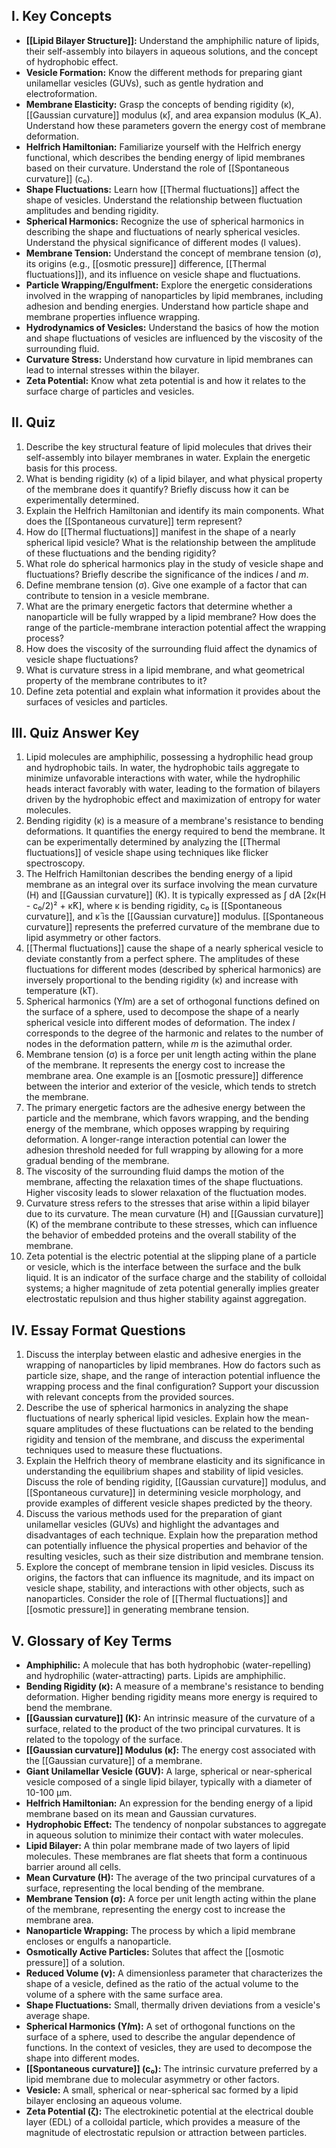 ## I. Key Concepts

- **[[Lipid Bilayer Structure]]:** Understand the amphiphilic nature of lipids, their self-assembly into bilayers in aqueous solutions, and the concept of hydrophobic effect.
- **Vesicle Formation:** Know the different methods for preparing giant unilamellar vesicles (GUVs), such as gentle hydration and electroformation.
- **Membrane Elasticity:** Grasp the concepts of bending rigidity (κ), [[Gaussian curvature]] modulus (κ̄), and area expansion modulus (K_A). Understand how these parameters govern the energy cost of membrane deformation.
- **Helfrich Hamiltonian:** Familiarize yourself with the Helfrich energy functional, which describes the bending energy of lipid membranes based on their curvature. Understand the role of [[Spontaneous curvature]] (c₀).
- **Shape Fluctuations:** Learn how [[Thermal fluctuations]] affect the shape of vesicles. Understand the relationship between fluctuation amplitudes and bending rigidity.
- **Spherical Harmonics:** Recognize the use of spherical harmonics in describing the shape and fluctuations of nearly spherical vesicles. Understand the physical significance of different modes (l values).
- **Membrane Tension:** Understand the concept of membrane tension (σ), its origins (e.g., [[osmotic pressure]] difference, [[Thermal fluctuations]]), and its influence on vesicle shape and fluctuations.
- **Particle Wrapping/Engulfment:** Explore the energetic considerations involved in the wrapping of nanoparticles by lipid membranes, including adhesion and bending energies. Understand how particle shape and membrane properties influence wrapping.
- **Hydrodynamics of Vesicles:** Understand the basics of how the motion and shape fluctuations of vesicles are influenced by the viscosity of the surrounding fluid.
- **Curvature Stress:** Understand how curvature in lipid membranes can lead to internal stresses within the bilayer.
- **Zeta Potential:** Know what zeta potential is and how it relates to the surface charge of particles and vesicles.

## II. Quiz

1. Describe the key structural feature of lipid molecules that drives their self-assembly into bilayer membranes in water. Explain the energetic basis for this process.
2. What is bending rigidity (κ) of a lipid bilayer, and what physical property of the membrane does it quantify? Briefly discuss how it can be experimentally determined.
3. Explain the Helfrich Hamiltonian and identify its main components. What does the [[Spontaneous curvature]] term represent?
4. How do [[Thermal fluctuations]] manifest in the shape of a nearly spherical lipid vesicle? What is the relationship between the amplitude of these fluctuations and the bending rigidity?
5. What role do spherical harmonics play in the study of vesicle shape and fluctuations? Briefly describe the significance of the indices _l_ and _m_.
6. Define membrane tension (σ). Give one example of a factor that can contribute to tension in a vesicle membrane.
7. What are the primary energetic factors that determine whether a nanoparticle will be fully wrapped by a lipid membrane? How does the range of the particle-membrane interaction potential affect the wrapping process?
8. How does the viscosity of the surrounding fluid affect the dynamics of vesicle shape fluctuations?
9. What is curvature stress in a lipid membrane, and what geometrical property of the membrane contributes to it?
10. Define zeta potential and explain what information it provides about the surfaces of vesicles and particles.

## III. Quiz Answer Key

1. Lipid molecules are amphiphilic, possessing a hydrophilic head group and hydrophobic tails. In water, the hydrophobic tails aggregate to minimize unfavorable interactions with water, while the hydrophilic heads interact favorably with water, leading to the formation of bilayers driven by the hydrophobic effect and maximization of entropy for water molecules.
2. Bending rigidity (κ) is a measure of a membrane's resistance to bending deformations. It quantifies the energy required to bend the membrane. It can be experimentally determined by analyzing the [[Thermal fluctuations]] of vesicle shape using techniques like flicker spectroscopy.
3. The Helfrich Hamiltonian describes the bending energy of a lipid membrane as an integral over its surface involving the mean curvature (H) and [[Gaussian curvature]] (K). It is typically expressed as ∫ dA [2κ(H - c₀/2)² + κ̄K], where κ is bending rigidity, c₀ is [[Spontaneous curvature]], and κ̄ is the [[Gaussian curvature]] modulus. [[Spontaneous curvature]] represents the preferred curvature of the membrane due to lipid asymmetry or other factors.
4. [[Thermal fluctuations]] cause the shape of a nearly spherical vesicle to deviate constantly from a perfect sphere. The amplitudes of these fluctuations for different modes (described by spherical harmonics) are inversely proportional to the bending rigidity (κ) and increase with temperature (kT).
5. Spherical harmonics (Y*l*m) are a set of orthogonal functions defined on the surface of a sphere, used to decompose the shape of a nearly spherical vesicle into different modes of deformation. The index _l_ corresponds to the degree of the harmonic and relates to the number of nodes in the deformation pattern, while _m_ is the azimuthal order.
6. Membrane tension (σ) is a force per unit length acting within the plane of the membrane. It represents the energy cost to increase the membrane area. One example is an [[osmotic pressure]] difference between the interior and exterior of the vesicle, which tends to stretch the membrane.
7. The primary energetic factors are the adhesive energy between the particle and the membrane, which favors wrapping, and the bending energy of the membrane, which opposes wrapping by requiring deformation. A longer-range interaction potential can lower the adhesion threshold needed for full wrapping by allowing for a more gradual bending of the membrane.
8. The viscosity of the surrounding fluid damps the motion of the membrane, affecting the relaxation times of the shape fluctuations. Higher viscosity leads to slower relaxation of the fluctuation modes.
9. Curvature stress refers to the stresses that arise within a lipid bilayer due to its curvature. The mean curvature (H) and [[Gaussian curvature]] (K) of the membrane contribute to these stresses, which can influence the behavior of embedded proteins and the overall stability of the membrane.
10. Zeta potential is the electric potential at the slipping plane of a particle or vesicle, which is the interface between the surface and the bulk liquid. It is an indicator of the surface charge and the stability of colloidal systems; a higher magnitude of zeta potential generally implies greater electrostatic repulsion and thus higher stability against aggregation.

## IV. Essay Format Questions

1. Discuss the interplay between elastic and adhesive energies in the wrapping of nanoparticles by lipid membranes. How do factors such as particle size, shape, and the range of interaction potential influence the wrapping process and the final configuration? Support your discussion with relevant concepts from the provided sources.
2. Describe the use of spherical harmonics in analyzing the shape fluctuations of nearly spherical lipid vesicles. Explain how the mean-square amplitudes of these fluctuations can be related to the bending rigidity and tension of the membrane, and discuss the experimental techniques used to measure these fluctuations.
3. Explain the Helfrich theory of membrane elasticity and its significance in understanding the equilibrium shapes and stability of lipid vesicles. Discuss the role of bending rigidity, [[Gaussian curvature]] modulus, and [[Spontaneous curvature]] in determining vesicle morphology, and provide examples of different vesicle shapes predicted by the theory.
4. Discuss the various methods used for the preparation of giant unilamellar vesicles (GUVs) and highlight the advantages and disadvantages of each technique. Explain how the preparation method can potentially influence the physical properties and behavior of the resulting vesicles, such as their size distribution and membrane tension.
5. Explore the concept of membrane tension in lipid vesicles. Discuss its origins, the factors that can influence its magnitude, and its impact on vesicle shape, stability, and interactions with other objects, such as nanoparticles. Consider the role of [[Thermal fluctuations]] and [[osmotic pressure]] in generating membrane tension.

## V. Glossary of Key Terms

- **Amphiphilic:** A molecule that has both hydrophobic (water-repelling) and hydrophilic (water-attracting) parts. Lipids are amphiphilic.
- **Bending Rigidity (κ):** A measure of a membrane's resistance to bending deformation. Higher bending rigidity means more energy is required to bend the membrane.
- **[[Gaussian curvature]] (K):** An intrinsic measure of the curvature of a surface, related to the product of the two principal curvatures. It is related to the topology of the surface.
- **[[Gaussian curvature]] Modulus (κ̄):** The energy cost associated with the [[Gaussian curvature]] of a membrane.
- **Giant Unilamellar Vesicle (GUV):** A large, spherical or near-spherical vesicle composed of a single lipid bilayer, typically with a diameter of 10-100 μm.
- **Helfrich Hamiltonian:** An expression for the bending energy of a lipid membrane based on its mean and Gaussian curvatures.
- **Hydrophobic Effect:** The tendency of nonpolar substances to aggregate in aqueous solution to minimize their contact with water molecules.
- **Lipid Bilayer:** A thin polar membrane made of two layers of lipid molecules. These membranes are flat sheets that form a continuous barrier around all cells.
- **Mean Curvature (H):** The average of the two principal curvatures of a surface, representing the local bending of the membrane.
- **Membrane Tension (σ):** A force per unit length acting within the plane of the membrane, representing the energy cost to increase the membrane area.
- **Nanoparticle Wrapping:** The process by which a lipid membrane encloses or engulfs a nanoparticle.
- **Osmotically Active Particles:** Solutes that affect the [[osmotic pressure]] of a solution.
- **Reduced Volume (v):** A dimensionless parameter that characterizes the shape of a vesicle, defined as the ratio of the actual volume to the volume of a sphere with the same surface area.
- **Shape Fluctuations:** Small, thermally driven deviations from a vesicle's average shape.
- **Spherical Harmonics (Y*l*m):** A set of orthogonal functions on the surface of a sphere, used to describe the angular dependence of functions. In the context of vesicles, they are used to decompose the shape into different modes.
- **[[Spontaneous curvature]] (c₀):** The intrinsic curvature preferred by a lipid membrane due to molecular asymmetry or other factors.
- **Vesicle:** A small, spherical or near-spherical sac formed by a lipid bilayer enclosing an aqueous volume.
- **Zeta Potential (ζ):** The electrokinetic potential at the electrical double layer (EDL) of a colloidal particle, which provides a measure of the magnitude of electrostatic repulsion or attraction between particles.